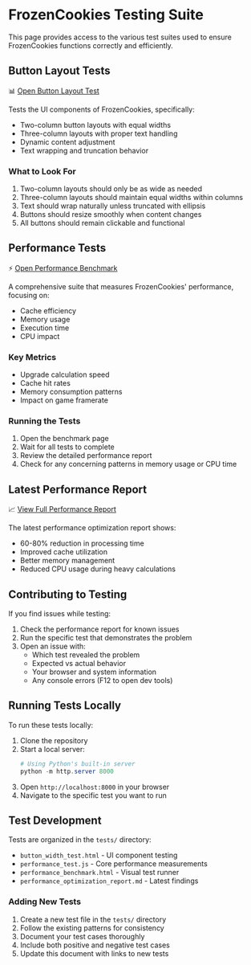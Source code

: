 # FrozenCookies Testing Suite

This page provides access to the various test suites used to ensure FrozenCookies functions correctly and efficiently.

## Button Layout Tests
📊 [Open Button Layout Test](tests/button_width_test.html)

Tests the UI components of FrozenCookies, specifically:
- Two-column button layouts with equal widths
- Three-column layouts with proper text handling
- Dynamic content adjustment
- Text wrapping and truncation behavior

### What to Look For
1. Two-column layouts should only be as wide as needed
2. Three-column layouts should maintain equal widths within columns
3. Text should wrap naturally unless truncated with ellipsis
4. Buttons should resize smoothly when content changes
5. All buttons should remain clickable and functional

## Performance Tests
⚡ [Open Performance Benchmark](tests/performance_benchmark.html)

A comprehensive suite that measures FrozenCookies' performance, focusing on:
- Cache efficiency
- Memory usage
- Execution time
- CPU impact

### Key Metrics
- Upgrade calculation speed
- Cache hit rates
- Memory consumption patterns
- Impact on game framerate

### Running the Tests
1. Open the benchmark page
2. Wait for all tests to complete
3. Review the detailed performance report
4. Check for any concerning patterns in memory usage or CPU time

## Latest Performance Report
📈 [View Full Performance Report](tests/performance_optimization_report.md)

The latest performance optimization report shows:
- 60-80% reduction in processing time
- Improved cache utilization
- Better memory management
- Reduced CPU usage during heavy calculations

## Contributing to Testing
If you find issues while testing:
1. Check the performance report for known issues
2. Run the specific test that demonstrates the problem
3. Open an issue with:
   - Which test revealed the problem
   - Expected vs actual behavior
   - Your browser and system information
   - Any console errors (F12 to open dev tools)

## Running Tests Locally
To run these tests locally:
1. Clone the repository
2. Start a local server:
   ```powershell
   # Using Python's built-in server
   python -m http.server 8000
   ```
3. Open `http://localhost:8000` in your browser
4. Navigate to the specific test you want to run

## Test Development
Tests are organized in the `tests/` directory:
- `button_width_test.html` - UI component testing
- `performance_test.js` - Core performance measurements
- `performance_benchmark.html` - Visual test runner
- `performance_optimization_report.md` - Latest findings

### Adding New Tests
1. Create a new test file in the `tests/` directory
2. Follow the existing patterns for consistency
3. Document your test cases thoroughly
4. Include both positive and negative test cases
5. Update this document with links to new tests
